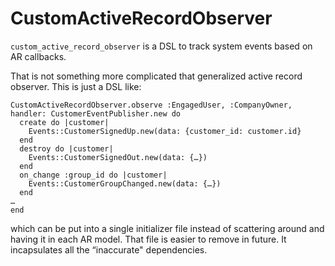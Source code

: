 # CustomActiveRecordObserver

`custom_active_record_observer` is a DSL to track system events based on AR callbacks.

That is not something more complicated that generalized active record observer. This is just a DSL like:

```
CustomActiveRecordObserver.observe :EngagedUser, :CompanyOwner, handler: CustomerEventPublisher.new do
  create do |customer|
    Events::CustomerSignedUp.new(data: {customer_id: customer.id}
  end
  destroy do |customer|
    Events::CustomerSignedOut.new(data: {…})
  end
  on_change :group_id do |customer|
    Events::CustomerGroupChanged.new(data: {…})
  end
…
end
```

which can be put into a single initializer file instead of scattering around and having it in each AR model.
That file is easier to remove in future. It incapsulates all the “inaccurate" dependencies.
